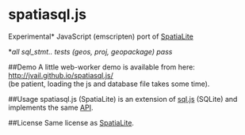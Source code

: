# spatiasql.js

Experimental\* JavaScript (emscripten) port of [SpatiaLite](https://www.gaia-gis.it/fossil/libspatialite/index)

\*_all sql_stmt.. tests (geos, proj, geopackage) pass_

##Demo
A little web-worker demo is available from here: http://jvail.github.io/spatiasql.js/
<br>(be patient, loading the js and database file takes some time).

##Usage
spatiasql.js (SpatiaLite) is an extension of [sql.js](https://github.com/kripken/sql.js/) (SQLite) and implements the same [API](https://github.com/kripken/sql.js/#usage).

##License
Same license as [SpatiaLite](https://www.gaia-gis.it/fossil/libspatialite/index).
